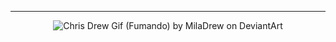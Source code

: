 ---
<p align="center">

<img src="https://images-wixmp-ed30a86b8c4ca887773594c2.wixmp.com/f/c53f36df-39b2-4058-ab7e-8fad705db91f/d4u0rpz-de1af93f-af09-4c2b-af84-d48e87aebeef.gif?token=eyJ0eXAiOiJKV1QiLCJhbGciOiJIUzI1NiJ9.eyJzdWIiOiJ1cm46YXBwOjdlMGQxODg5ODIyNjQzNzNhNWYwZDQxNWVhMGQyNmUwIiwiaXNzIjoidXJuOmFwcDo3ZTBkMTg4OTgyMjY0MzczYTVmMGQ0MTVlYTBkMjZlMCIsIm9iaiI6W1t7InBhdGgiOiJcL2ZcL2M1M2YzNmRmLTM5YjItNDA1OC1hYjdlLThmYWQ3MDVkYjkxZlwvZDR1MHJwei1kZTFhZjkzZi1hZjA5LTRjMmItYWY4NC1kNDhlODdhZWJlZWYuZ2lmIn1dXSwiYXVkIjpbInVybjpzZXJ2aWNlOmZpbGUuZG93bmxvYWQiXX0.0OZhc2VHkt0ECrgGVe-tfWQoDLS0zJXdYrVMiU0keHA" alt="Chris Drew Gif (Fumando) by MilaDrew on DeviantArt"/>

